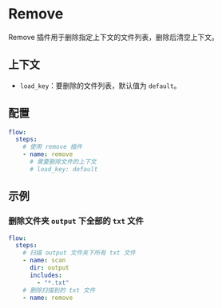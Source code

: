 # Remove

Remove 插件用于删除指定上下文的文件列表，删除后清空上下文。

## 上下文

- `load_key`：要删除的文件列表，默认值为 `default`。

## 配置

```yaml
flow:
  steps:
    # 使用 remove 插件
    - name: remove
      # 需要删除文件的上下文
      # load_key: default
```

## 示例

### 删除文件夹 `output` 下全部的 `txt` 文件

```yaml
flow:
  steps:
    # 扫描 output 文件夹下所有 txt 文件
    - name: scan
      dir: output
      includes: 
        - "*.txt"
    # 删除扫描到的 txt 文件
    - name: remove
```